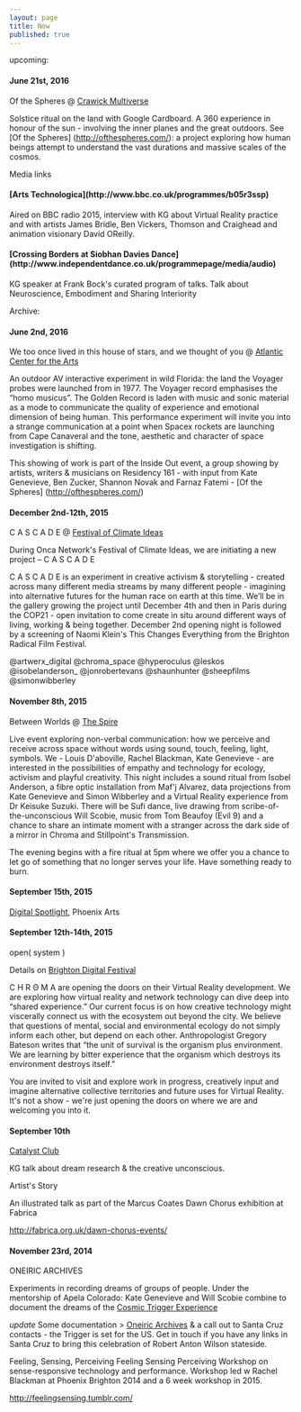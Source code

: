 ```yaml
---
layout: page
title: Now
published: true
---
```


upcoming:

<h4> June 21st, 2016 </h4>
 
Of the Spheres @  [Crawick Multiverse](http://www.crawickmultiverse.co.uk/)
 
Solstice ritual on the land with Google Cardboard. A 360 experience in honour of the sun - involving the inner planes and the great outdoors. See [Of the Spheres] (http://ofthespheres.com/): a project exploring how human beings attempt to understand the vast durations and massive scales of the cosmos.


Media links

<h4> [Arts Technologica](http://www.bbc.co.uk/programmes/b05r3ssp) </h4> 
 
Aired on BBC radio 2015, interview with KG about Virtual Reality practice and with artists James Bridle, Ben Vickers, Thomson and Craighead and animation visionary David OReilly.

<h4> [Crossing Borders at Siobhan Davies Dance](http://www.independentdance.co.uk/programmepage/media/audio) </h4> 

KG speaker at Frank Bock's curated program of talks. Talk about Neuroscience, Embodiment and Sharing Interiority


Archive:

<h4> June 2nd, 2016 </h4>

 We too once lived in this house of stars, and we thought of you @  [Atlantic Center for the Arts](http://atlanticcenterforthearts.org/)

An outdoor AV interactive experiment in wild Florida: the land the Voyager probes were launched from in 1977. The Voyager record emphasises the “homo musicus”. The Golden Record is laden with music and sonic material as a mode to communicate the quality of experience and emotional dimension of being human.  This performance experiment will invite you into a strange communication at a point when Spacex rockets are launching from Cape Canaveral and the tone, aesthetic and character of space investigation is shifting. 

This showing of work is part of the Inside Out event, a group showing by artists, writers & musicians on Residency 161 - with input from Kate Genevieve, Ben Zucker, Shannon Novak and Farnaz Fatemi - [Of the Spheres] (http://ofthespheres.com/)

<h4> December 2nd-12th, 2015 </h4>
 
C A S C A D E @  [Festival of Climate Ideas](http://onca.org.uk/upcoming-events/)
 
During Onca Network's Festival of Climate Ideas, we are initiating a new project – C A S C A D E

C A S C A D E is an experiment in creative activism & storytelling - created across many different media streams by many different people - imagining into alternative futures for the human race on earth at this time. We’ll be in the gallery growing the project until December 4th and then in Paris during the COP21 - open invitation to come create in situ around different ways of living, working & being together. December 2nd opening night is followed by a screening of Naomi Klein's This Changes Everything from the Brighton Radical Film Festival.

@artwerx_digital @chroma_space @hyperoculus @leskos @isobelanderson_ @jonrobertevans @shaunhunter @sheepfilms @simonwibberley

<h4>
November 8th, 2015
</h4>

Between Worlds @ [The Spire](http://thespirearts.org/)

Live event exploring non-verbal communication: how we perceive and receive across space without words using sound, touch, feeling, light, symbols. We - Louis D'aboville, Rachel Blackman, Kate Genevieve - are interested in the possibilities of empathy and technology for ecology, activism and playful creativity. This night includes a sound ritual from Isobel Anderson, a fibre optic installation from Maf'j Alvarez, data projections from Kate Genevieve and Simon Wibberley and a Virtual Reality experience from Dr Keisuke Suzuki. There will be Sufi dance, live drawing from scribe-of-the-unconscious Will Scobie, music from Tom Beaufoy (Evil 9) and a chance to share an intimate moment with a stranger across the dark side of a mirror in Chroma and Stillpoint's Transmission. 

The evening begins with a fire ritual at 5pm where we offer you a chance to let go of something that no longer serves your life. Have something ready to burn.

<h4>
September 15th, 2015
</h4>

[Digital Spotlight](http://brightondigitalfestival.co.uk/event/phoenix-brighton-presents-digital-spotlight/), Phoenix Arts

<h4>
September 12th-14th, 2015 
</h4>

open( system )

Details on [Brighton Digital Festival](http://brightondigitalfestival.co.uk/event/open-system/)

C H R Θ M A are opening the doors on their Virtual Reality development. We are exploring how virtual reality and network technology can dive deep into “shared experience.” Our current focus is on how creative technology might viscerally connect us with the ecosystem out beyond the city. We believe that questions of mental, social and environmental ecology do not simply inform each other, but depend on each other. Anthropologist Gregory Bateson writes that “the unit of survival is the organism plus environment. We are learning by bitter experience that the organism which destroys its environment destroys itself.”

You are invited to visit and explore work in progress, creatively input and imagine alternative collective territories and future uses for Virtual Reality. It's not a show - we're just opening the doors on where we are and welcoming you into it.

<h4> September 10th </h4>

[Catalyst Club](http://www.catalystclub.co.uk/)

KG talk about dream research & the creative unconscious. 


Artist's Story 

An illustrated talk as part of the Marcus Coates
Dawn Chorus exhibition at Fabrica

http://fabrica.org.uk/dawn-chorus-events/

<h4>
November 23rd, 2014
</h4>

ONEIRIC ARCHIVES

Experiments in recording dreams of groups of people. Under the mentorship of Apela Colorado: Kate Genevieve and Will Scobie combine to document the dreams of the [Cosmic Trigger Experience](http://www.coscmictriggerplay.com)

*update* Some documentation > [Oneiric Archives](http://oneiricarchives.tumblr.com/) & a call out to Santa Cruz contacts - the Trigger is set for the US. Get in touch if you have any links in Santa Cruz to bring this celebration of Robert Anton Wilson stateside. 

Feeling, Sensing, Perceiving
Feeling Sensing Perceiving Workshop on
sense-responsive technology and performance.
Workshop led w Rachel Blackman at Phoenix Brighton
2014 and a 6 week workshop in 2015.

http://feelingsensing.tumblr.com/




